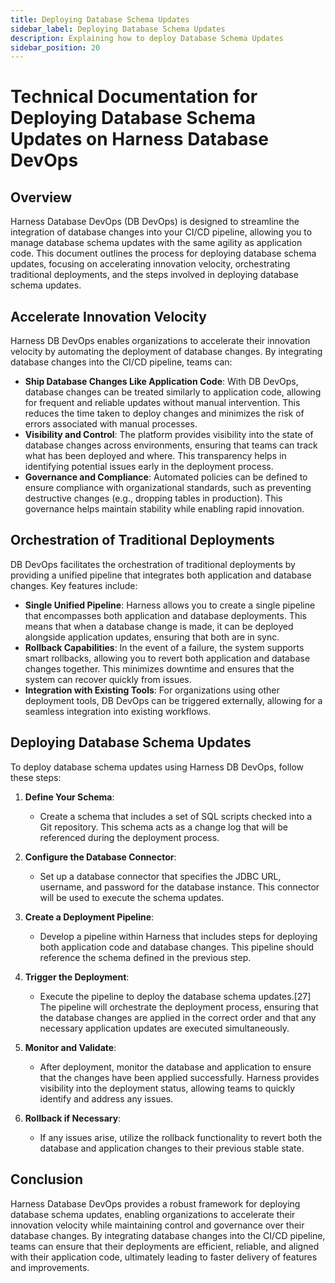 ```yaml
---
title: Deploying Database Schema Updates
sidebar_label: Deploying Database Schema Updates
description: Explaining how to deploy Database Schema Updates
sidebar_position: 20
---
```


# Technical Documentation for Deploying Database Schema Updates on Harness Database DevOps

## Overview

Harness Database DevOps (DB DevOps) is designed to streamline the integration of database changes into your CI/CD pipeline, allowing you to manage database schema updates with the same agility as application code. This document outlines the process for deploying database schema updates, focusing on accelerating innovation velocity, orchestrating traditional deployments, and the steps involved in deploying database schema updates.

## Accelerate Innovation Velocity

Harness DB DevOps enables organizations to accelerate their innovation velocity by automating the deployment of database changes. By integrating database changes into the CI/CD pipeline, teams can:

- **Ship Database Changes Like Application Code**: With DB DevOps, database changes can be treated similarly to application code, allowing for frequent and reliable updates without manual intervention. This reduces the time taken to deploy changes and minimizes the risk of errors associated with manual processes.
- **Visibility and Control**: The platform provides visibility into the state of database changes across environments, ensuring that teams can track what has been deployed and where. This transparency helps in identifying potential issues early in the deployment process.
- **Governance and Compliance**: Automated policies can be defined to ensure compliance with organizational standards, such as preventing destructive changes (e.g., dropping tables in production). This governance helps maintain stability while enabling rapid innovation.

## Orchestration of Traditional Deployments

DB DevOps facilitates the orchestration of traditional deployments by providing a unified pipeline that integrates both application and database changes. Key features include:

- **Single Unified Pipeline**: Harness allows you to create a single pipeline that encompasses both application and database deployments. This means that when a database change is made, it can be deployed alongside application updates, ensuring that both are in sync.
- **Rollback Capabilities**: In the event of a failure, the system supports smart rollbacks, allowing you to revert both application and database changes together. This minimizes downtime and ensures that the system can recover quickly from issues.
- **Integration with Existing Tools**: For organizations using other deployment tools, DB DevOps can be triggered externally, allowing for a seamless integration into existing workflows.

## Deploying Database Schema Updates

To deploy database schema updates using Harness DB DevOps, follow these steps:

1. **Define Your Schema**:
   - Create a schema that includes a set of SQL scripts checked into a Git repository. This schema acts as a change log that will be referenced during the deployment process.

2. **Configure the Database Connector**:
   - Set up a database connector that specifies the JDBC URL, username, and password for the database instance. This connector will be used to execute the schema updates.

3. **Create a Deployment Pipeline**:
   - Develop a pipeline within Harness that includes steps for deploying both application code and database changes. This pipeline should reference the schema defined in the previous step.

4. **Trigger the Deployment**:
   - Execute the pipeline to deploy the database schema updates.[27] The pipeline will orchestrate the deployment process, ensuring that the database changes are applied in the correct order and that any necessary application updates are executed simultaneously.

5. **Monitor and Validate**:
   - After deployment, monitor the database and application to ensure that the changes have been applied successfully. Harness provides visibility into the deployment status, allowing teams to quickly identify and address any issues.

6. **Rollback if Necessary**:
   - If any issues arise, utilize the rollback functionality to revert both the database and application changes to their previous stable state.

## Conclusion

Harness Database DevOps provides a robust framework for deploying database schema updates, enabling organizations to accelerate their innovation velocity while maintaining control and governance over their database changes. By integrating database changes into the CI/CD pipeline, teams can ensure that their deployments are efficient, reliable, and aligned with their application code, ultimately leading to faster delivery of features and improvements.